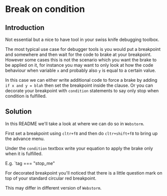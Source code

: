 # Break on condition

## Introduction

Not essential but a nice to have tool in your swiss knife debugging toolbox.

The most typical use case for debugger tools is you would put a breakpoint and somewhere and then wait for the code to
brake at your breakpoint. However some cases this is not the scenario which you want the brake to be applied on it,
for instance you may want to only look at how the code behaviour when variable `x` and probably also `y` is equal to 
a certain value.

In this case we can either write additional code to force a brake by adding `if x and y = blah` then set the breakpoint inside
the clause. Or you can decorate your breakpoint with `condition` statements to say only stop when condition is fulfilled.

## Solution

In this README we'll take a look at where we can do so in `Webstorm`.

First set a breakpoint using `cltr+f8` and then do `cltr+shift+f8` to bring up the advance menu.

Under the `condition` textbox write your equation to apply the brake only when it is fulfilled.

E.g. `tag === "stop_me"

For decorated breakpoint you'll noticed that there is a little question mark on top of your standard circular red breakpoint.

This may differ in different version of `Webstorm`.

 